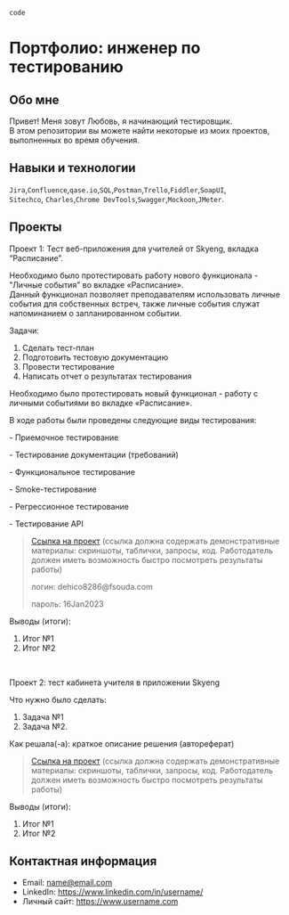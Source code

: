 `code`



# Портфолио: инженер по тестированию

## Обо мне 

Привет! 
Меня зовут Любовь, я начинающий тестировщик. <br>
В этом репозитории вы можете найти некоторые из моих проектов, выполненных во время обучения.
<br>

## Навыки и технологии
``Jira``,``Confluence``,``qase.io``,``SQL``,``Postman``,``Trello``,``Fiddler``,``SoapUI``,<br>
``Sitechco``, ``Charles``,``Chrome DevTools``,``Swagger``,``Mockoon``,``JMeter``. <br>




## Проекты

<p> Проект 1: Тест веб-приложения для учителей от Skyeng, вкладка “Расписание”. <br>

  
Необходимо было протестировать работу нового функционала - "Личные события" во вкладке «Расписание». <br>
Данный функционал позволяет преподавателям использовать личные события для собственных встреч, также личные события служат напоминанием о запланированном событии. 

<p>Задачи:<p>
<ol>
  <li> Сделать тест-план</li>
  <li> Подготовить тестовую документацию</li>
  <li> Провести тестирование</li>
  <li> Написать отчет о результатах тестирования</li>
</ol>

<p>Необходимо было протестировать новый функционал - работу с личными событиями во вкладке «Расписание».<p>
<p>В ходе работы были проведены следующие виды тестирования:<p>
<p>- Приемочное тестирование
<p>- Тестирование документации (требований)
<p>- Функциональное тестирование
<p>- Smoke-тестирование
<p>- Регрессионное тестирование
<p>- Тестирование API

  
> <a href="https://qa-bug-report3.atlassian.net/wiki/spaces/~63a87f9b7cde7bff9d7829f0/pages/12812289/1+2">Ссылка на проект</a>
  (ссылка должна содержать демонстративные материалы: скриншоты, таблички, запросы, код. Работодатель должен иметь возможность быстро посмотреть результаты работы)
> <p> логин: dehico8286@fsouda.com </p>
> <p> пароль: 16Jan2023 </p>
 
 
 
 
 <p>Выводы (итоги):<p>
<ol>
  <li>Итог №1</li>
  <li>Итог №2</li>
</ol>


<br> 

<p> Проект 2: тест кабинета учителя в приложении Skyeng</p>
<p>Что нужно было сделать:<p>
<ol>
  <li>Задача №1</li>
  <li>Задача №2.</li>
</ol>

<p>Как решала(-а): краткое описание решения (автореферат)<p>

>  <a href="https://fogen.notion.site/fogen/1-2-Web-REST-API-Postman-5f1700d11e1840b2a4e244b38cb0190f">Ссылка на проект</a>
  (ссылка должна содержать демонстративные материалы: скриншоты, таблички, запросы, код. Работодатель должен иметь возможность быстро посмотреть результаты работы)
 
 <p>Выводы (итоги):<p>
<ol>
  <li>Итог №1</li>
  <li>Итог №2</li>
</ol>



## Контактная информация
- Email: name@email.com
- LinkedIn: https://www.linkedin.com/in/username/
- Личный сайт: https://www.username.com



